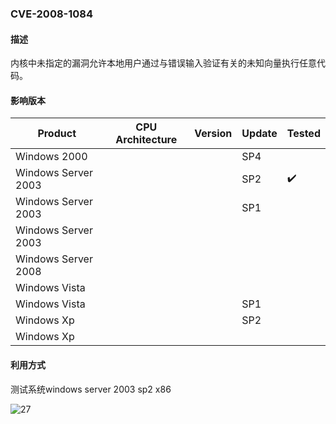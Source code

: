 ### CVE-2008-1084

#### 描述

内核中未指定的漏洞允许本地用户通过与错误输入验证有关的未知向量执行任意代码。

#### 影响版本

| Product              | CPU Architecture | Version | Update | Tested             |
| -------------------- | ---------------- | ------- | ------ | ------------------ |
| Windows 2000         |                  |         | SP4    |                    |
| Windows  Server 2003 |                  |         | SP2    | :heavy_check_mark: |
| Windows  Server 2003 |                  |         | SP1    |                    |
| Windows  Server 2003 |                  |         |        |                    |
| Windows Server 2008  |                  |         |        |                    |
| Windows Vista        |                  |         |        |                    |
| Windows Vista        |                  |         | SP1    |                    |
| Windows Xp           |                  |         | SP2    |                    |
| Windows Xp           |                  |         |        |                    |

#### 利用方式

测试系统windows server 2003 sp2 x86

![27](https://github.com/Ascotbe/Random-img/blob/master/WindowsKernelExploits/CVE-2008-1084_win2003_x86.gif?raw=true)